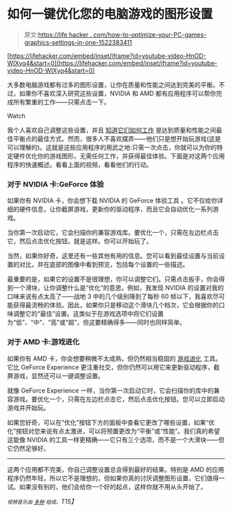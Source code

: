 # 如何一键优化您的电脑游戏的图形设置

> 原文:[https://life hacker . com/how-to-optimize-your-PC-games-graphics-settings-in-one-1522383411](https://lifehacker.com/how-to-optimize-your-pc-games-graphics-settings-in-one-1522383411)

 [https://lifehacker.com/embed/inset/iframe?id=youtube-video-HnOD-WIXyq4&start=0](https://lifehacker.com/embed/inset/iframe?id=youtube-video-HnOD-WIXyq4&start=0) 

大多数电脑游戏都有过多的图形设置，让你在质量和性能之间达到完美的平衡。不过，如果你不喜欢深入研究这些设置，NVIDIA 和 AMD 都有应用程序可以帮你完成所有繁重的工作——只需点击一下。

Watch

我个人喜欢自己调整这些设置，并且 [知道它们如何工作](https://lifehacker.com/get-more-from-your-games-a-beginners-guide-to-graphics-5985304) 是达到质量和性能之间最佳平衡点的最佳方式。然而，很多人不喜欢摆弄——他们只是想开始玩游戏(这是可以理解的)。这就是这些应用程序的用武之地:只需一次点击，你就可以为你的特定硬件优化你的游戏图形，无需任何工作，并获得最佳体验。下面是对这两个应用程序的快速概述。看看上面的视频，看看他们的行动。

### 对于 NVIDIA 卡:GeForce 体验

如果你有 NVIDIA 卡，你会想下载 NVIDIA 的 GeForce 体验工具 。它不仅给你详细的硬件信息，让你截屏游戏，更新你的驱动程序，而且它会自动优化一系列游戏。

当你第一次启动它，它会扫描你的兼容游戏库。要优化一个，只需在左边栏点击它，然后点击优化按钮。就是这样。你可以开始玩了。

当然，如果你好奇，这里还有一些其他有用的信息。您可以看到最佳设置与当前设置的对比，并在底部的图像中看到预览，包括每个设置的一些描述。

最重要的是，如果它的设置不是很理想，你可以调整它们。只需点击扳手，你会得到一个滑块，让你调整什么是“优化”的意思。例如，我发现 NVIDIA 的设置对我的口味来说有点太高了——战地 3 中的几个级别降到了每秒 60 帧以下，我喜欢尽可能获得最流畅的体验。因此，如果你只是移动这个滑块几个档次，它会根据你的口味调整它的“最佳”设置。这类似于在游戏选项中将它们设置为“低”、“中”、“高”或“超”，但这要精确得多——同时也同样简单。

### 对于 AMD 卡:游戏进化

如果你有 AMD 卡，你会想要稍微不太成熟，但仍然相当稳固的 [游戏进化](http://raptr.com/amd) 工具。它比 GeForce Experience 更注重社交，但你仍然可以用它来更新驱动程序，截屏游戏，显然还可以一键调整设置。

就像 GeForce Experience 一样，当你第一次启动它时，它会扫描你的库中的兼容游戏。要优化一个，只需在左边栏点击它，然后点击优化按钮。您可以立即启动游戏并开始玩。

如果您好奇，可以在“优化”按钮下方的面板中查看它更改了哪些设置，如果“优化”按钮对您来说有点太激进，可以将预置更改为“平衡”或“性能”。我们真的希望这能像 NVIDIA 的工具一样更精确——它只有三个选项，而不是一个大滑块——但它仍然足够好。

* * *

这两个应用都不完美，你自己调整设置总会得到最好的结果。特别是 AMD 的应用程序仍然年轻，所以它不是理想的，但如果你真的讨厌调整图形设置，它们值得一试。如果没有别的，他们会给你一个好的起点，这样你就不用从头开始了。

*<small>视频音乐由</small>* [*<small>多种</small>*](http://freemusicarchive.org/music/Multifaros/The_Factory) *<small>组成。</small>T15】*